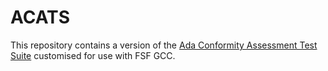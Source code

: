 # ACATS #

This repository contains a version of the
[Ada Conformity Assessment Test Suite][Ada-Auth] customised for use
with FSF GCC.

[Ada-Auth]: http://www.ada-auth.org/acats.html
